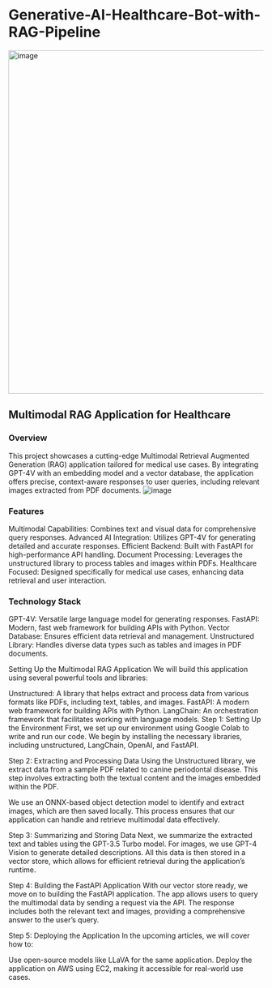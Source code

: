 # Generative-AI-Healthcare-Bot-with-RAG-Pipeline

<img width="678" alt="image" src="https://github.com/user-attachments/assets/70b401ec-8ef5-4bd9-a41e-f51a0c1dcef6">


## Multimodal RAG Application for Healthcare
### Overview
This project showcases a cutting-edge Multimodal Retrieval Augmented Generation (RAG) application tailored for medical use cases. By integrating GPT-4V with an embedding model and a vector database, the application offers precise, context-aware responses to user queries, including relevant images extracted from PDF documents.
![image](https://github.com/user-attachments/assets/067035fc-ae0b-41be-b193-07a50318ea51)

### Features
Multimodal Capabilities: Combines text and visual data for comprehensive query responses.
Advanced AI Integration: Utilizes GPT-4V for generating detailed and accurate responses.
Efficient Backend: Built with FastAPI for high-performance API handling.
Document Processing: Leverages the unstructured library to process tables and images within PDFs.
Healthcare Focused: Designed specifically for medical use cases, enhancing data retrieval and user interaction.

### Technology Stack
GPT-4V: Versatile large language model for generating responses.
FastAPI: Modern, fast web framework for building APIs with Python.
Vector Database: Ensures efficient data retrieval and management.
Unstructured Library: Handles diverse data types such as tables and images in PDF documents.

Setting Up the Multimodal RAG Application
We will build this application using several powerful tools and libraries:

Unstructured: A library that helps extract and process data from various formats like PDFs, including text, tables, and images.
FastAPI: A modern web framework for building APIs with Python.
LangChain: An orchestration framework that facilitates working with language models.
Step 1: Setting Up the Environment
First, we set up our environment using Google Colab to write and run our code. We begin by installing the necessary libraries, including unstructured, LangChain, OpenAI, and FastAPI.

Step 2: Extracting and Processing Data
Using the Unstructured library, we extract data from a sample PDF related to canine periodontal disease. This step involves extracting both the textual content and the images embedded within the PDF.

We use an ONNX-based object detection model to identify and extract images, which are then saved locally. This process ensures that our application can handle and retrieve multimodal data effectively.

Step 3: Summarizing and Storing Data
Next, we summarize the extracted text and tables using the GPT-3.5 Turbo model. For images, we use GPT-4 Vision to generate detailed descriptions. All this data is then stored in a vector store, which allows for efficient retrieval during the application’s runtime.

Step 4: Building the FastAPI Application
With our vector store ready, we move on to building the FastAPI application. The app allows users to query the multimodal data by sending a request via the API. The response includes both the relevant text and images, providing a comprehensive answer to the user’s query.

Step 5: Deploying the Application
In the upcoming articles, we will cover how to:

Use open-source models like LLaVA for the same application.
Deploy the application on AWS using EC2, making it accessible for real-world use cases.
